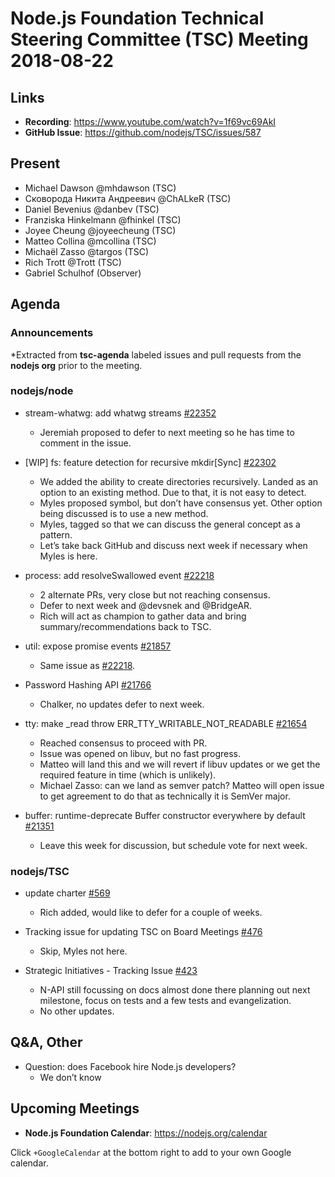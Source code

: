 # Node.js Foundation Technical Steering Committee (TSC) Meeting 2018-08-22

## Links

* **Recording**:  https://www.youtube.com/watch?v=1f69vc69AkI
* **GitHub Issue**: https://github.com/nodejs/TSC/issues/587

## Present

* Michael Dawson @mhdawson (TSC)
* Сковорода Никита Андреевич @ChALkeR (TSC)
* Daniel Bevenius @danbev (TSC)
* Franziska Hinkelmann @fhinkel (TSC)
* Joyee Cheung @joyeecheung (TSC)
* Matteo Collina @mcollina (TSC)
* Michaël Zasso @targos (TSC)
* Rich Trott @Trott (TSC)
* Gabriel Schulhof (Observer)

## Agenda

### Announcements

*Extracted from **tsc-agenda** labeled issues and pull requests from the **nodejs org** prior to the meeting.

### nodejs/node

* stream-whatwg: add whatwg streams [#22352](https://github.com/nodejs/node/pull/22352)
  * Jeremiah proposed to defer to next meeting so he has time to comment in the issue.

* \[WIP\] fs: feature detection for recursive mkdir\[Sync\] [#22302](https://github.com/nodejs/node/pull/22302)
  * We added the ability to create directories recursively.  Landed as an option to an
    existing method.  Due to that, it is not easy to detect.
  * Myles proposed symbol, but don’t have consensus yet. Other option being discussed
    is to use a new method.
  * Myles, tagged so that we can discuss the general concept as a pattern.
  * Let’s take back GitHub and discuss next week if necessary when Myles is here.

* process: add resolveSwallowed event [#22218](https://github.com/nodejs/node/pull/22218)
  * 2 alternate PRs, very close but not reaching consensus.
  * Defer to next week and  @devsnek and @BridgeAR.
  * Rich will act as champion to gather data and bring summary/recommendations back to TSC.

* util: expose promise events [#21857](https://github.com/nodejs/node/pull/21857)
  * Same issue as [#22218](https://github.com/nodejs/node/pull/22218).

* Password Hashing API [#21766](https://github.com/nodejs/node/issues/21766)
  * Chalker, no updates defer to next week.

* tty: make \_read throw ERR_TTY_WRITABLE_NOT_READABLE [#21654](https://github.com/nodejs/node/pull/21654)
  * Reached consensus to proceed with PR.
  * Issue was opened on libuv, but no fast progress.
  * Matteo will land this and we will revert if libuv updates or we get the required
    feature in time (which is unlikely).
  * Michael Zasso: can we land as semver patch? Matteo will open issue
    to get agreement to do that as technically it is SemVer major.

* buffer: runtime-deprecate Buffer constructor everywhere by default [#21351](https://github.com/nodejs/node/pull/21351)
  * Leave this week for discussion, but schedule vote for next week.

### nodejs/TSC

* update charter [#569](https://github.com/nodejs/TSC/pull/569)
  * Rich added, would like to defer for a couple of weeks.

* Tracking issue for updating TSC on Board Meetings [#476](https://github.com/nodejs/TSC/issues/476)
  * Skip, Myles not here.

* Strategic Initiatives - Tracking Issue [#423](https://github.com/nodejs/TSC/issues/423)
  * N-API still focussing on docs almost done there planning out next milestone, focus on tests and
    a few tests and evangelization.
  * No other updates.

## Q&A, Other
* Question: does Facebook hire Node.js developers?
  * We don’t know

## Upcoming Meetings

* **Node.js Foundation Calendar**: https://nodejs.org/calendar

Click `+GoogleCalendar` at the bottom right to add to your own Google calendar.
